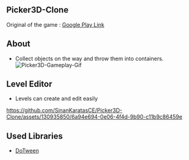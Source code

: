 ## Picker3D-Clone
Original of the game : [Google Play Link](https://play.google.com/store/apps/details?id=com.ponyom.collect&hl=tr) 
## About
- Collect objects on the way and throw them into containers.
![Picker3D-Gameplay-Gif](https://github.com/SinanKaratasCE/Picker3D-Clone/assets/130935850/4d3724e6-9b88-4e51-90cd-8cc6969f76f2)
## Level Editor
- Levels can create and edit easily

https://github.com/SinanKaratasCE/Picker3D-Clone/assets/130935850/6a94e694-0e06-4f4d-9b90-c11b9c86459e

## Used Libraries
- [DoTween](https://github.com/Demigiant/dotween)
